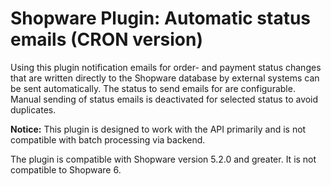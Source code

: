 # Shopware Plugin: Automatic status emails (CRON version)

Using this plugin notification emails for order- and payment status changes that are written directly to the Shopware database by external systems can be sent automatically. The status to send emails for are configurable. Manual sending of status emails is deactivated for selected status to avoid duplicates. 

**Notice:** This plugin is designed to work with the API primarily and is not compatible with batch processing via backend.

The plugin is compatible with Shopware version 5.2.0 and greater. It is not compatible to Shopware 6.
